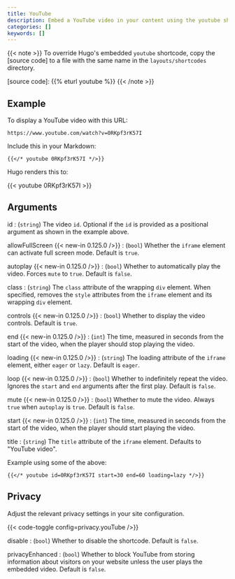 ```yaml
---
title: YouTube
description: Embed a YouTube video in your content using the youtube shortcode.
categories: []
keywords: []
---
```


{{< note >}}
To override Hugo's embedded `youtube` shortcode, copy the [source code] to a file with the same name in the `layouts/shortcodes` directory.

[source code]: {{% eturl youtube %}}
{{< /note >}}

## Example

To display a YouTube video with this URL:

```text
https://www.youtube.com/watch?v=0RKpf3rK57I
```

Include this in your Markdown:

```texts
{{</* youtube 0RKpf3rK57I */>}}
```

Hugo renders this to:

{{< youtube 0RKpf3rK57I >}}

## Arguments

id
: (`string`) The video `id`. Optional if the `id` is provided as a positional argument as shown in the example above.

allowFullScreen
{{< new-in 0.125.0 />}}
: (`bool`) Whether the `iframe` element can activate full screen mode. Default is `true`.

autoplay
 {{< new-in 0.125.0 />}}
: (`bool`) Whether to automatically play the video. Forces `mute` to `true`. Default is `false`.

class
: (`string`) The `class` attribute of the wrapping `div` element. When specified, removes the `style` attributes from the `iframe` element and its wrapping `div` element.

controls
{{< new-in 0.125.0 />}}
: (`bool`) Whether to display the video controls. Default is `true`.

end
{{< new-in 0.125.0 />}}
: (`int`) The time, measured in seconds from the start of the video, when the player should stop playing the video.

loading
{{< new-in 0.125.0 />}}
: (`string`) The loading attribute of the `iframe` element, either `eager` or `lazy`. Default is `eager`.

loop
{{< new-in 0.125.0 />}}
: (`bool`) Whether to indefinitely repeat the video. Ignores the `start` and `end` arguments after the first play. Default is `false`.

mute
{{< new-in 0.125.0 />}}
: (`bool`) Whether to mute the video. Always `true` when `autoplay` is `true`. Default is `false`.

start
{{< new-in 0.125.0 />}}
: (`int`) The time, measured in seconds from the start of the video, when the player should start playing the video.

title
: (`string`) The `title` attribute of the `iframe` element. Defaults to "YouTube video".

Example using some of the above:

```text
{{</* youtube id=0RKpf3rK57I start=30 end=60 loading=lazy */>}}
```

## Privacy

Adjust the relevant privacy settings in your site configuration.

{{< code-toggle config=privacy.youTube />}}

disable
: (`bool`) Whether to disable the shortcode. Default is `false`.

privacyEnhanced
: (`bool`) Whether to block YouTube from storing information about visitors on your website unless the user plays the embedded video. Default is `false`.
